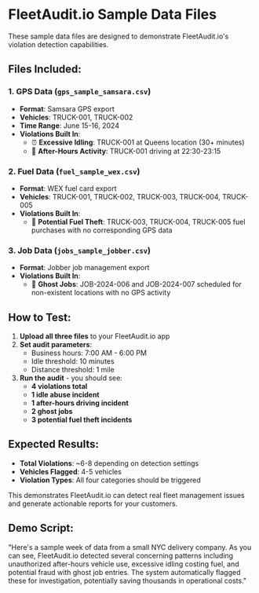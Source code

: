 # FleetAudit.io Sample Data Files

These sample data files are designed to demonstrate FleetAudit.io's violation detection capabilities.

## Files Included:

### 1. GPS Data (`gps_sample_samsara.csv`)
- **Format**: Samsara GPS export
- **Vehicles**: TRUCK-001, TRUCK-002
- **Time Range**: June 15-16, 2024
- **Violations Built In**:
  - ⏰ **Excessive Idling**: TRUCK-001 at Queens location (30+ minutes)
  - 🌙 **After-Hours Activity**: TRUCK-001 driving at 22:30-23:15

### 2. Fuel Data (`fuel_sample_wex.csv`)
- **Format**: WEX fuel card export
- **Vehicles**: TRUCK-001, TRUCK-002, TRUCK-003, TRUCK-004, TRUCK-005
- **Violations Built In**:
  - 🚨 **Potential Fuel Theft**: TRUCK-003, TRUCK-004, TRUCK-005 fuel purchases with no corresponding GPS data

### 3. Job Data (`jobs_sample_jobber.csv`)
- **Format**: Jobber job management export
- **Violations Built In**:
  - 👻 **Ghost Jobs**: JOB-2024-006 and JOB-2024-007 scheduled for non-existent locations with no GPS activity

## How to Test:

1. **Upload all three files** to your FleetAudit.io app
2. **Set audit parameters**:
   - Business hours: 7:00 AM - 6:00 PM
   - Idle threshold: 10 minutes
   - Distance threshold: 1 mile
3. **Run the audit** - you should see:
   - **4 violations total**
   - **1 idle abuse incident**
   - **1 after-hours driving incident** 
   - **2 ghost jobs**
   - **3 potential fuel theft incidents**

## Expected Results:

- **Total Violations**: ~6-8 depending on detection settings
- **Vehicles Flagged**: 4-5 vehicles
- **Violation Types**: All four categories should be triggered

This demonstrates FleetAudit.io can detect real fleet management issues and generate actionable reports for your customers.

## Demo Script:

"Here's a sample week of data from a small NYC delivery company. As you can see, FleetAudit.io detected several concerning patterns including unauthorized after-hours vehicle use, excessive idling costing fuel, and potential fraud with ghost job entries. The system automatically flagged these for investigation, potentially saving thousands in operational costs."